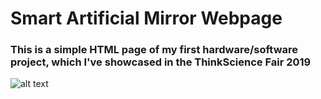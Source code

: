 # Smart Artificial Mirror Webpage
### This is a simple HTML page of my first hardware/software project, which I've showcased in the ThinkScience Fair 2019
![alt text](https://imgur.com/dS2mXqk.png)
